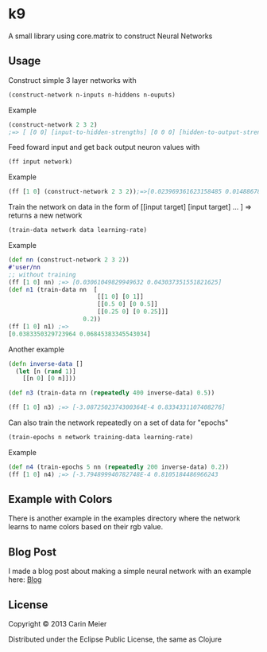 # k9

A small library using core.matrix to construct Neural Networks

## Usage

Construct simple 3 layer networks with

```clojure
(construct-network n-inputs n-hiddens n-ouputs)
```
Example
```clojure
(construct-network 2 3 2)
;=> [ [0 0] [input-to-hidden-strengths] [0 0 0] [hidden-to-output-strengths] [0 0]]
```

Feed foward input and get back output neuron values with
```clojure
(ff input network)
```

Example
```clojure
(ff [1 0] (construct-network 2 3 2));=>[0.023969361623158485 0.014886788800864243]
```

Train the network on data in the form of [[input target]
[input target] ... ] => returns a new network

```clojure
(train-data network data learning-rate)
```

Example
```clojure
(def nn (construct-network 2 3 2))
#'user/nn
;; without training
(ff [1 0] nn) ;=> [0.03061049829949632 0.043037351551821625]
(def n1 (train-data nn  [
                         [[1 0] [0 1]]
                         [[0.5 0] [0 0.5]]
                         [[0.25 0] [0 0.25]]]
                     0.2))
(ff [1 0] n1) ;=>
[0.0383350329723964 0.06845383345543034]
````

Another example
```clojure
(defn inverse-data []
  (let [n (rand 1)]
    [[n 0] [0 n]]))

(def n3 (train-data nn (repeatedly 400 inverse-data) 0.5))

(ff [1 0] n3) ;=> [-3.0872502374300364E-4 0.8334331107408276]
````

Can also train the network repeatedly on a set of data for "epochs"
```clojure
(train-epochs n network training-data learning-rate)
```

Example
```clojure
(def n4 (train-epochs 5 nn (repeatedly 200 inverse-data) 0.2))
(ff [1 0] n4) ;=> [-3.794899940782748E-4 0.8105184486966243
```

## Example with Colors
There is another example in the examples directory where the network learns to name colors based on their rgb value.

## Blog Post
I made a blog post about making a simple neural network with an example
here:
[Blog](http://gigasquidsoftware.com/blog/2013/12/02/neural-networks-in-clojure-with-core-dot-matrix/)


## License

Copyright © 2013 Carin Meier

Distributed under the Eclipse Public License, the same as Clojure
